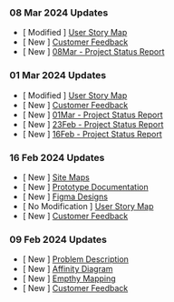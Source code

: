 ### 08 Mar 2024 Updates
 - [ Modified ] [User Story Map](https://github.com/PixelsOdyssey/ENSE871_Project/blob/main/User_Stroy_Map/USM_Mar08_Updated.pdf)
 - [ New ] [Customer Feedback](https://github.com/PixelsOdyssey/ENSE871_Project/blob/main/Customer_Feedbacks/Customer_Feedback_Mar08.pdf)
 - [ New ] [08Mar - Project Status Report](https://github.com/PixelsOdyssey/ENSE871_Project/blob/main/Project_Status_Reports/08Mar24%20-%20Project%20Status%20Report.pdf) 

### 01 Mar 2024 Updates
 - [ Modified ] [User Story Map](https://github.com/PixelsOdyssey/ENSE871_Project/blob/main/User_Stroy_Map/USM_Mar01_Updated.pdf)
 - [ New ] [Customer Feedback](https://github.com/PixelsOdyssey/ENSE871_Project/blob/main/Customer_Feedbacks/Customer_Feedback_Mar01.pdf)
 - [ New ] [01Mar - Project Status Report](https://github.com/PixelsOdyssey/ENSE871_Project/blob/main/Project_Status_Reports/01Mar24%20-%20Project%20Status%20Report.pdf)
 - [ New ] [23Feb - Project Status Report](https://github.com/PixelsOdyssey/ENSE871_Project/blob/main/Project_Status_Reports/23Feb24%20-%20Project%20Status%20Report.pdf)
 - [ New ] [16Feb - Project Status Report](https://github.com/PixelsOdyssey/ENSE871_Project/blob/main/Project_Status_Reports/16Feb24%20-%20Project%20Status%20Report.pdf)

### 16 Feb 2024 Updates
- [ New ] [Site Maps](https://github.com/PixelsOdyssey/ENSE871_Project/tree/main/Designing_Phase/Site_Maps)
- [ New ] [Prototype Documentation](https://github.com/PixelsOdyssey/ENSE871_Project/blob/main/Designing_Phase/Prototype_Documentation/Prototypes_Documentation.pdf)
- [ New ] [Figma Designs](https://github.com/PixelsOdyssey/ENSE871_Project/tree/main/Designing_Phase/Figma_Prototypes)
- [ No Modification ] [User Story Map](https://github.com/PixelsOdyssey/ENSE871_Project/blob/main/User_Stroy_Map/USM_Feb16_No_Changes.pdf)
- [ New ] [Customer Feedback](https://github.com/PixelsOdyssey/ENSE871_Project/blob/main/Customer_Feedbacks/Customer_Feedback_Feb16.pdf)

### 09 Feb 2024 Updates
- [ New ] [Problem Description](https://github.com/PixelsOdyssey/ENSE871_Project/blob/main/Problem_Description/ENSE871_Project_Description.pdf)
- [ New ] [Affinity Diagram](https://github.com/PixelsOdyssey/ENSE871_Project/blob/main/Planning_Phase/Affinity_Diagram.pdf)
- [ New ] [Empthy Mapping](https://github.com/PixelsOdyssey/ENSE871_Project/blob/main/Planning_Phase/Empathy_Map.pdf)
- [ New ] [Customer Feedback](https://github.com/PixelsOdyssey/ENSE871_Project/blob/main/Customer_Feedbacks/Customer_Feedback_Feb09.pdf)
